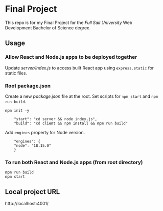 # Final Project

This repo is for my Final Project for the _Full Sail University_ Web Development Bachelor of Science degree.

## Usage

### Allow React and Node.js apps to be deployed together

Update _server/index.js_ to access built React app using `express.static` for static files.

### Root package.json

Create a new _package.json_ file at the root. Set scripts for `npm start` and `npm run build`.

```
npm init -y
```

```
    "start": "cd server && node index.js",
    "build": "cd client && npm install && npm run build"
```

Add `engines` property for Node version.

```
    "engines": {
    "node": "18.15.0"
    }
```

### To run both React and Node.js apps (from root directory)

```
npm run build
npm start
```

## Local project URL

http://localhost:4001/
